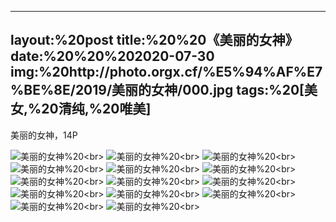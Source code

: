 ﻿---
layout:%20post
title:%20%20《美丽的女神》
date:%20%20%202020-07-30
img:%20http://photo.orgx.cf/%E5%94%AF%E7%BE%8E/2019/美丽的女神/000.jpg
tags:%20[美女,%20清纯,%20唯美]
---

美丽的女神，14P

![美丽的女神](http://photo.orgx.cf/%E5%94%AF%E7%BE%8E/2019/美丽的女神/001.jpg%20''美丽的女神'')%20<br>
![美丽的女神](http://photo.orgx.cf/%E5%94%AF%E7%BE%8E/2019/美丽的女神/002.jpg%20''美丽的女神'')%20<br>
![美丽的女神](http://photo.orgx.cf/%E5%94%AF%E7%BE%8E/2019/美丽的女神/003.jpg%20''美丽的女神'')%20<br>
![美丽的女神](http://photo.orgx.cf/%E5%94%AF%E7%BE%8E/2019/美丽的女神/004.jpg%20''美丽的女神'')%20<br>
![美丽的女神](http://photo.orgx.cf/%E5%94%AF%E7%BE%8E/2019/美丽的女神/005.jpg%20''美丽的女神'')%20<br>
![美丽的女神](http://photo.orgx.cf/%E5%94%AF%E7%BE%8E/2019/美丽的女神/006.jpg%20''美丽的女神'')%20<br>
![美丽的女神](http://photo.orgx.cf/%E5%94%AF%E7%BE%8E/2019/美丽的女神/007.jpg%20''美丽的女神'')%20<br>
![美丽的女神](http://photo.orgx.cf/%E5%94%AF%E7%BE%8E/2019/美丽的女神/008.jpg%20''美丽的女神'')%20<br>
![美丽的女神](http://photo.orgx.cf/%E5%94%AF%E7%BE%8E/2019/美丽的女神/009.jpg%20''美丽的女神'')%20<br>
![美丽的女神](http://photo.orgx.cf/%E5%94%AF%E7%BE%8E/2019/美丽的女神/010.jpg%20''美丽的女神'')%20<br>
![美丽的女神](http://photo.orgx.cf/%E5%94%AF%E7%BE%8E/2019/美丽的女神/011.jpg%20''美丽的女神'')%20<br>
![美丽的女神](http://photo.orgx.cf/%E5%94%AF%E7%BE%8E/2019/美丽的女神/012.jpg%20''美丽的女神'')%20<br>
![美丽的女神](http://photo.orgx.cf/%E5%94%AF%E7%BE%8E/2019/美丽的女神/013.jpg%20''美丽的女神'')%20<br>
![美丽的女神](http://photo.orgx.cf/%E5%94%AF%E7%BE%8E/2019/美丽的女神/014.jpg%20''美丽的女神'')%20<br>

